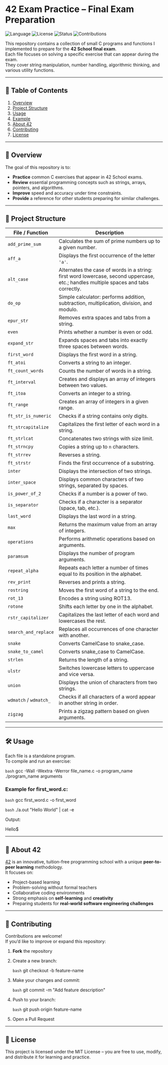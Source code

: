 # 42 Exam Practice – Final Exam Preparation

![Language](https://img.shields.io/badge/language-C-blue.svg)
![License](https://img.shields.io/badge/license-MIT-green.svg)
![Status](https://img.shields.io/badge/status-Active-success.svg)
![Contributions](https://img.shields.io/badge/contributions-welcome-orange.svg)

This repository contains a collection of small C programs and functions I implemented to prepare for the **42 School final exam**.  
Each file focuses on solving a specific exercise that can appear during the exam.  
They cover string manipulation, number handling, algorithmic thinking, and various utility functions.

---

## 📑 Table of Contents
1. [Overview](#-overview)
2. [Project Structure](#-project-structure)
3. [Usage](#-usage)
4. [Example](#-example)
5. [About 42](#-about-42)
6. [Contributing](#-contributing)
7. [License](#-license)

---

## 📌 Overview
The goal of this repository is to:
- **Practice** common C exercises that appear in 42 School exams.
- **Review** essential programming concepts such as strings, arrays, pointers, and algorithms.
- **Improve** speed and accuracy under time constraints.
- **Provide** a reference for other students preparing for similar challenges.

---

## 📂 Project Structure

| File / Function         | Description |
|-------------------------|-------------|
| `add_prime_sum`         | Calculates the sum of prime numbers up to a given number. |
| `aff_a`                 | Displays the first occurrence of the letter `'a'`. |
| `alt_case`              | Alternates the case of words in a string: first word lowercase, second uppercase, etc.; handles multiple spaces and tabs correctly. |
| `do_op`                 | Simple calculator: performs addition, subtraction, multiplication, division, and modulo. |
| `epur_str`              | Removes extra spaces and tabs from a string. |
| `even`                  | Prints whether a number is even or odd. |
| `expand_str`            | Expands spaces and tabs into exactly three spaces between words. |
| `first_word`            | Displays the first word in a string. |
| `ft_atoi`               | Converts a string to an integer. |
| `ft_count_words`        | Counts the number of words in a string. |
| `ft_interval`           | Creates and displays an array of integers between two values. |
| `ft_itoa`               | Converts an integer to a string. |
| `ft_range`              | Creates an array of integers in a given range. |
| `ft_str_is_numeric`     | Checks if a string contains only digits. |
| `ft_strcapitalize`      | Capitalizes the first letter of each word in a string. |
| `ft_strlcat`            | Concatenates two strings with size limit. |
| `ft_strncpy`            | Copies a string up to `n` characters. |
| `ft_strrev`             | Reverses a string. |
| `ft_strstr`             | Finds the first occurrence of a substring. |
| `inter`                 | Displays the intersection of two strings. |
| `inter_space`           | Displays common characters of two strings, separated by spaces. |
| `is_power_of_2`         | Checks if a number is a power of two. |
| `is_separator`          | Checks if a character is a separator (space, tab, etc.). |
| `last_word`             | Displays the last word in a string. |
| `max`                   | Returns the maximum value from an array of integers. |
| `operations`            | Performs arithmetic operations based on arguments. |
| `paramsum`              | Displays the number of program arguments. |
| `repeat_alpha`          | Repeats each letter a number of times equal to its position in the alphabet. |
| `rev_print`             | Reverses and prints a string. |
| `rostring`              | Moves the first word of a string to the end. |
| `rot_13`                | Encodes a string using ROT13. |
| `rotone`                | Shifts each letter by one in the alphabet. |
| `rstr_capitalizer`      | Capitalizes the last letter of each word and lowercases the rest. |
| `search_and_replace`    | Replaces all occurrences of one character with another. |
| `snake`                 | Converts CamelCase to snake_case. |
| `snake_to_camel`        | Converts snake_case to CamelCase. |
| `strlen`                | Returns the length of a string. |
| `ulstr`                 | Switches lowercase letters to uppercase and vice versa. |
| `union`                 | Displays the union of characters from two strings. |
| `wdmatch` / `wdmatch_`  | Checks if all characters of a word appear in another string in order. |
| `zigzag`                | Prints a zigzag pattern based on given arguments. |

---

## 🛠 Usage

Each file is a standalone program.  
To compile and run an exercise:

```bash```
gcc -Wall -Wextra -Werror file_name.c -o program_name
./program_name arguments

### Example for first_word.c:

```bash```
gcc first_word.c -o first_word   

```bash```
./a.out "Hello World" | cat -e

Output:

Hello$

---

## 🏫 About 42
[42](https://42.fr/en/homepage/) is an innovative, tuition-free programming school with a unique **peer-to-peer learning** methodology.  
It focuses on:
- Project-based learning
- Problem-solving without formal teachers
- Collaborative coding environments
- Strong emphasis on **self-learning** and **creativity**
- Preparing students for **real-world software engineering challenges**

---

## 🤝 Contributing

Contributions are welcome!  
If you’d like to improve or expand this repository:

1. **Fork** the repository
2. Create a new branch:
   
   ```bash```
   git checkout -b feature-name
3. Make your changes and commit:
   
   ```bash```
  git commit -m "Add feature description"

4. Push to your branch:  
   
   ```bash```
  git push origin feature-name

5. Open a Pull Request

---

## 📜 License

This project is licensed under the MIT License – you are free to use, modify, and distribute it for learning and practice.

